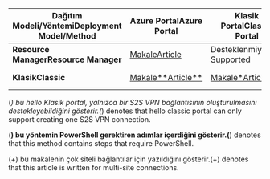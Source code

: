 | <span data-ttu-id="9b538-101">**Dağıtım Modeli/Yöntemi**</span><span class="sxs-lookup"><span data-stu-id="9b538-101">**Deployment Model/Method**</span></span> | <span data-ttu-id="9b538-102">**Azure Portal**</span><span class="sxs-lookup"><span data-stu-id="9b538-102">**Azure Portal**</span></span> | <span data-ttu-id="9b538-103">**Klasik Portal**</span><span class="sxs-lookup"><span data-stu-id="9b538-103">**Classic Portal**</span></span> | <span data-ttu-id="9b538-104">**PowerShell**</span><span class="sxs-lookup"><span data-stu-id="9b538-104">**PowerShell**</span></span> | <span data-ttu-id="9b538-105">**Azure CLI**</span><span class="sxs-lookup"><span data-stu-id="9b538-105">**Azure CLI**</span></span> |
| --- | --- | --- | --- | --- |
| <span data-ttu-id="9b538-106">**Resource Manager**</span><span class="sxs-lookup"><span data-stu-id="9b538-106">**Resource Manager**</span></span> |[<span data-ttu-id="9b538-107">Makale</span><span class="sxs-lookup"><span data-stu-id="9b538-107">Article</span></span>](../articles/vpn-gateway/vpn-gateway-howto-site-to-site-resource-manager-portal.md) |<span data-ttu-id="9b538-108">Desteklenmiyor</span><span class="sxs-lookup"><span data-stu-id="9b538-108">Not Supported</span></span> |[<span data-ttu-id="9b538-109">Makale</span><span class="sxs-lookup"><span data-stu-id="9b538-109">Article</span></span>](../articles/vpn-gateway/vpn-gateway-create-site-to-site-rm-powershell.md) | [<span data-ttu-id="9b538-110">Makale</span><span class="sxs-lookup"><span data-stu-id="9b538-110">Article</span></span>](../articles/vpn-gateway/vpn-gateway-howto-site-to-site-resource-manager-cli.md) |
| <span data-ttu-id="9b538-111">**Klasik**</span><span class="sxs-lookup"><span data-stu-id="9b538-111">**Classic**</span></span> |[<span data-ttu-id="9b538-112">Makale**</span><span class="sxs-lookup"><span data-stu-id="9b538-112">Article**</span></span>](../articles/vpn-gateway/vpn-gateway-howto-site-to-site-classic-portal.md) |[<span data-ttu-id="9b538-113">Makale*</span><span class="sxs-lookup"><span data-stu-id="9b538-113">Article*</span></span>](../articles/vpn-gateway/vpn-gateway-site-to-site-create.md) |[<span data-ttu-id="9b538-114">Makale+</span><span class="sxs-lookup"><span data-stu-id="9b538-114">Article+</span></span>](../articles/vpn-gateway/vpn-gateway-multi-site.md) | <span data-ttu-id="9b538-115">Desteklenmiyor</span><span class="sxs-lookup"><span data-stu-id="9b538-115">Not Supported</span></span> |

<span data-ttu-id="9b538-116">(*) bu hello Klasik portal, yalnızca bir S2S VPN bağlantısının oluşturulmasını destekleyebildiğini gösterir.</span><span class="sxs-lookup"><span data-stu-id="9b538-116">(*) denotes that hello classic portal can only support creating one S2S VPN connection.</span></span>

<span data-ttu-id="9b538-117">(**) bu yöntemin PowerShell gerektiren adımlar içerdiğini gösterir.</span><span class="sxs-lookup"><span data-stu-id="9b538-117">(**) denotes that this method contains steps that require PowerShell.</span></span>

<span data-ttu-id="9b538-118">(+) bu makalenin çok siteli bağlantılar için yazıldığını gösterir.</span><span class="sxs-lookup"><span data-stu-id="9b538-118">(+) denotes that this article is written for multi-site connections.</span></span>